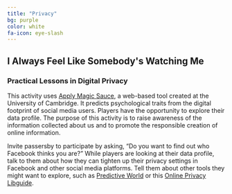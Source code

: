 ```yaml
---
title: "Privacy"
bg: purple
color: white
fa-icon: eye-slash
---
```


## I Always Feel Like Somebody's Watching Me
### Practical Lessons in Digital Privacy

This activity uses [Apply Magic Sauce](https://applymagicsauce.com), a web-based tool created at the University of Cambridge. It predicts psychological traits from the digital footprint of social media users. Players have the opportunity to explore their data profile. The purpose of this activity is to raise awareness of the information collected about us and to promote the responsible creation of online information.

Invite passersby to participate by asking, “Do you want to find out who Facebook thinks you are?” While players are looking at their data profile, talk to them about how they can tighten up their privacy settings in Facebook and other social media platforms. Tell them about other tools they might want to explore, such as [Predictive World](https://predictiveworld.watchdogs.com/en/) or this [Online Privacy Libguide](http://guides.lib.uwo.ca/online_privacy).
